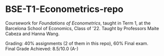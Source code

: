 # BSE-T1-Econometrics-repo
Coursework for *Foundations of Econometrics*, taught in Term 1, at the Barcelona School of Economics, Class of '22. Taught by Professors Maite Cabeza and Hanna Wang.

Grading: 40% assignments (2 of them in this repo), 60% Final exam. <br />
Final Grade Achieved: 8.5/10.0 (A-)
